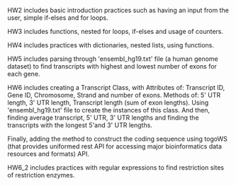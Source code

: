 HW2 includes basic introduction practices such as having an input from the user, simple if-elses and for loops.

HW3 includes functions, nested for loops, if-elses and usage of counters.

HW4 includes practices with dictionaries, nested lists, using functions.

HW5 includes parsing through 'ensembl_hg19.txt' file (a human genome dataset) to find transcripts with highest and lowest number of exons for each gene.

HW6 includes creating a Transcript Class, with Attributes of: Transcript ID, Gene ID, Chromosome, Strand and number of exons. Methods of: 5' UTR length, 3' UTR length, Transcript length (sum of exon lengths). Using 'ensembl_hg19.txt' file to create the instances of this class. And then, finding average transcript, 5' UTR, 3' UTR lengths and finding the transcripts with the longest 5'and 3' UTR lengths.

Finally, adding the method to construct the coding sequence using togoWS (that provides uniformed rest API for accessing major bioinformatics data resources and formats) API.

HW6_2 includes practices with regular expressions to find restriction sites of restriction enzymes.
